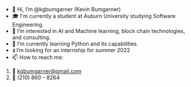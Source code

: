 - 👋 Hi, I’m @kgbumgarner (Kevin Bumgarner)
- 🎓 I'm currently a student at Auburn University studying Software Engineering.
- 👀 I’m interested in AI and Machine learning, block chain technologies, and consulting.
- 🌱 I’m currently learning Python and its capabilities.
- ⏫ I’m looking for an internship for summer 2022
- 📫 How to reach me:
1. 📧 kgbumgarner@gmail.com
1. 📱 (210) 860 - 8264

<!---
kgbumgarner/kgbumgarner is a ✨ special ✨ repository because its `README.md` (this file) appears on your GitHub profile.
You can click the Preview link to take a look at your changes.
--->
